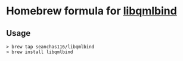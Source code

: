 # Homebrew formula for [libqmlbind](https://github.com/seanchas116/libqmlbind)

## Usage

```
> brew tap seanchas116/libqmlbind
> brew install libqmlbind
```
